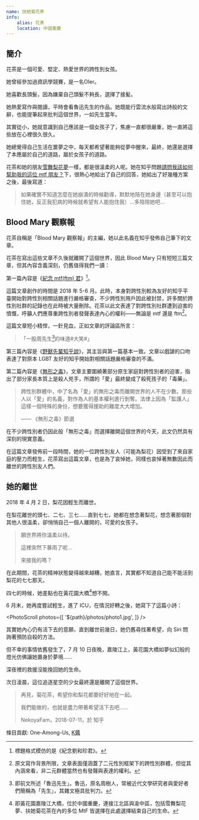 ```yaml
---
name: 扶她菊花茶
info:
    alias: 花茶
    location: 中國重慶
---
```


## 簡介

花茶是一個可愛、堅定、熱愛世界的跨性別女孩。

她曾經參加過資訊學競賽，是一名OIer。

她喜歡長頭髮，因為嫌棄自己頭髮不夠長，選擇了接髪。

她熱愛寫作與閱讀，平時會看魯迅先生的作品。她既能行雲流水般寫出詩般的文辭，也能提筆起來批判這個世界，一如先生當年。

其實從小，她就意識到自己應該是一個女孩子了，焦慮一直都很嚴重，她一直將這些放在心裡很久很久。

她總覺得自己生活在噩夢之中，每天都希望著能夠從夢中醒來，最終，她還是選擇了本應屬於自己的道路，屬於女孩子的道路。

花茶和她的朋友[雪舞梨花夢](https://one-among.us/profile/xuewulihuameng)一樣，都是很溫柔的人呢。她在知乎問題[請問我該如何幫助我的這位 mtf 朋友？](https://www.zhihu.com/question/274131925/answer/372594163)下，很熱心地給出了自己的回答，她給出了好幾種方案之後，最後寫道：

> 如果確實不知道怎麼在她崩潰的時候勸導，默默地陪在她身邊（甚至可以抱住她，反正我犯病的時候就希望有人能抱住我）…多陪陪她吧…

## Blood Mary 觀察報

花茶自稱是「Blood Mary 觀察報」的主編，她以此名義在知乎發佈自己筆下的文章。

花茶在寫出這些文章不久後就離開了這個世界，因此 Blood Mary 只有短短三篇文章，但其內容含義深刻，仍舊值得我們一讀：

第一篇內容是《[紀念 mtf(ftm) 君](https://zhuanlan.zhihu.com/p/38000835)》[^1]。

這篇文章創作的時間是 2018 年 5-6 月。此時，本身對跨性別較為友好的知乎平臺開始對跨性別相關話題進行嚴格審查，不少跨性別用戶因此被封禁，許多關於跨性別社群的記錄也在此時被大量刪除。花茶以此文表達了對跨性別社群遭到迫害的憤慨，呼籲人們應尊重跨性別者發聲表達內心的權利——無論是 mtf 還是 ftm[^2]。

這篇文章短小精悍，一針見血，正如文章的評論區所言：

> 「一股周先生[^3]的味道#大笑#」

第三篇內容是《[野獸先輩知乎說](https://zhuanlan.zhihu.com/p/38419017)》，其主旨與第一篇基本一致。文章以戲謔的口吻表達了對原本 LGBT 友好的知乎開始對相關話題嚴格審查的不滿。

第二篇內容是《[無形之毒](https://zhuanlan.zhihu.com/p/38173742)》，文章主要圍繞著部分原生家庭對跨性別者的迫害，指出了部分家長本質上是殺人兇手，所謂的「愛」最終變成了殺死孩子的「毒藥」。

> 跨性別群體中，中了名為「愛」的無形之毒而離開世界的人不在少數。那些人以「愛」的名義，對作為人的基本權利進行剝奪。法律上因為「監護人」這樣一個特殊的身份，想要獲得援助的難度大大增加。
>
> —— 《無形之毒》節選

在不少跨性別者仍因此般「無形之毒」而選擇離開這個世界的今天，此文仍然具有深刻的現實意義。

在這篇文章發佈前一段時間，她的一位跨性別友人（可能為梨花）因受到了來自家庭的壓力而輕生，花茶寫出這篇文章，也是為了哀悼她，同樣也哀悼著無數因此而離世的跨性別友人們。

## 她的離世

2018 年 4 月 2 日，梨花因輕生而離世。

在梨花離世的頭七、二七、三七……直到七七，她都在想念著梨花，想念著那個對其他人很溫柔，卻悄悄自己一個人離開的，可愛的女孩子。

> 願世界將你溫柔以待。
>
> 這裡突然下暴雨了呢...
>
> 來接我的嗎？

在此期間，花茶的精神狀態變得越來越糟，她直言，其實都不知道自己能不能活到梨花的七七那天。

四七的時候，她差點也在黃花園大橋[^4]想不開。

6 月末，她再度嘗試輕生，進了 ICU，在情況好轉之後，她寫下了這篇小詩：

<PhotoScroll photos={[
'${path}/photos/photo1.jpg',
]} />

其實她內心仍有活下去的意願，直到離世前幾日，她仍舊尋找著希望，向 Siri 問詢著預防自殺的方法。

但不幸的事情依舊發生了，7 月 10 日夜晚，嘉陵江上，黃花園大橋如夢似幻般的燈光仿佛讓她置身於夢境……

深夜裡的救援沒能挽回她的生命。

次日淩晨，這位追逐星空的少女最終還是離開了這個世界。

> 再見，菊花茶，希望你和梨花都要好好地在一起。
>
> 我們能做的，也就是盡力帶著希望活下去吧……
>
> NekoyaFam，2018-07-11，於 知乎

條目貢獻: One-Among-Us, [K醬](https://github.com/KristallWang)

[^1]: 標題格式模仿的是《紀念劉和珍君》。

[^2]: 原文寫作背景所限，文章表面僅涵蓋了二元性別框架下的跨性別群體，但從其內涵來看，非二元群體當然也有發聲與表達的權利。

[^3]: 即前文所述「魯迅先生」。魯迅，原名周樹人，常被近代文學研究者與愛好者們簡稱為「先生」，其雜文極具批判力。

[^4]: 即黃花園嘉陵江大橋，位於中國重慶，連接江北區與渝中區，包括雪舞梨花夢、扶她菊花茶在內的多位 MtF 皆選擇在此處選擇結束自己的生命。

